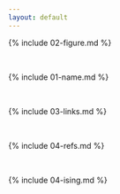 ```yaml
---
layout: default
---
```


{% include 02-figure.md %}

<br>

{% include 01-name.md %}

<br>

{% include 03-links.md %}

<br>

{% include 04-refs.md %}

<br>

{% include 04-ising.md %}
